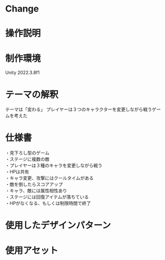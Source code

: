 # Change
# 操作説明
# 制作環境
Unity 2022.3.8f1
# テーマの解釈
テーマは「変わる」
プレイヤーは３つのキャラクターを変更しながら戦うゲームを考えた
# 仕様書
・見下ろし型のゲーム  
・ステージに複数の敵  
・プレイヤーは３種のキャラを変更しながら戦う  
・HPは共有  
・キャラ変更、攻撃にはクールタイムがある  
・敵を倒したらスコアアップ  
・キャラ、敵には属性相性あり  
・ステージには回復アイテムが落ちている  
・HPがなくなる、もしくは制限時間で終了
# 使用したデザインパターン
# 使用アセット
